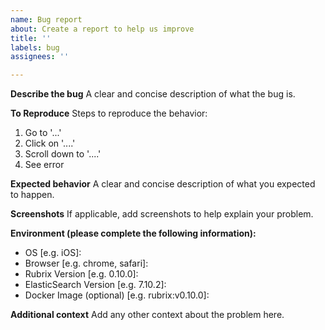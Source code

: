 ```yaml
---
name: Bug report
about: Create a report to help us improve
title: ''
labels: bug
assignees: ''

---
```


**Describe the bug**
A clear and concise description of what the bug is.

**To Reproduce**
Steps to reproduce the behavior:
1. Go to '...'
2. Click on '....'
3. Scroll down to '....'
4. See error

**Expected behavior**
A clear and concise description of what you expected to happen.

**Screenshots**
If applicable, add screenshots to help explain your problem.

**Environment (please complete the following information):**
 - OS [e.g. iOS]:
 - Browser [e.g. chrome, safari]:
 - Rubrix Version [e.g. 0.10.0]:
 - ElasticSearch Version [e.g. 7.10.2]:
 - Docker Image (optional) [e.g. rubrix:v0.10.0]:  


**Additional context**
Add any other context about the problem here.

